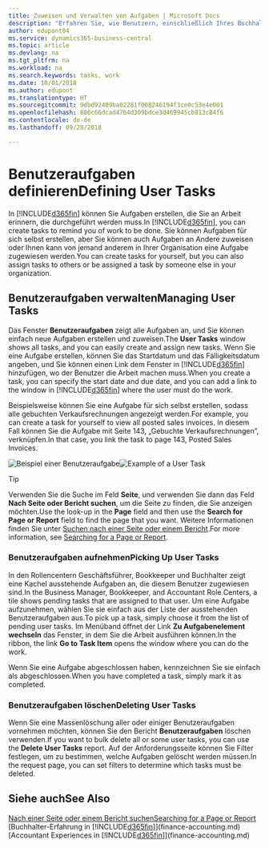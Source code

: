 ```yaml
---
title: Zuweisen und Verwalten von Aufgaben | Microsoft Docs
description: "Erfahren Sie, wie Benutzern, einschließlich Ihres Buchhalters, Aufgaben in  Business Central zugewiesen werden"
author: edupont04
ms.service: dynamics365-business-central
ms.topic: article
ms.devlang: na
ms.tgt_pltfrm: na
ms.workload: na
ms.search.keywords: tasks, work
ms.date: 10/01/2018
ms.author: edupont
ms.translationtype: HT
ms.sourcegitcommit: 9dbd92409ba02281f008246194f3ce0c53e4e001
ms.openlocfilehash: 886c66dcad4764d309bdce3d469945cb813c84f6
ms.contentlocale: de-de
ms.lasthandoff: 09/28/2018

---
```

# <a name="defining-user-tasks"></a><span data-ttu-id="58d22-103">Benutzeraufgaben definieren</span><span class="sxs-lookup"><span data-stu-id="58d22-103">Defining User Tasks</span></span>
<span data-ttu-id="58d22-104">In [!INCLUDE[d365fin](includes/d365fin_md.md)] können Sie Aufgaben erstellen, die Sie an Arbeit erinnern, die durchgeführt werden muss.</span><span class="sxs-lookup"><span data-stu-id="58d22-104">In [!INCLUDE[d365fin](includes/d365fin_md.md)], you can create tasks to remind you of work to be done.</span></span> <span data-ttu-id="58d22-105">Sie können Aufgaben für sich selbst erstellen, aber Sie können auch Aufgaben an Andere zuweisen oder Ihnen kann von jemand anderem in Ihrer Organisation eine Aufgabe zugewiesen werden.</span><span class="sxs-lookup"><span data-stu-id="58d22-105">You can create tasks for yourself, but you can also assign tasks to others or be assigned a task by someone else in your organization.</span></span>  

## <a name="managing-user-tasks"></a><span data-ttu-id="58d22-106">Benutzeraufgaben verwalten</span><span class="sxs-lookup"><span data-stu-id="58d22-106">Managing User Tasks</span></span>
<span data-ttu-id="58d22-107">Das Fenster **Benutzeraufgaben** zeigt alle Aufgaben an, und Sie können einfach neue Aufgaben erstellen und zuweisen.</span><span class="sxs-lookup"><span data-stu-id="58d22-107">The **User Tasks** window shows all tasks, and you can easily create and assign new tasks.</span></span> <span data-ttu-id="58d22-108">Wenn Sie eine Aufgabe erstellen, können Sie das Startdatum und das Fälligkeitsdatum angeben, und Sie können einen Link dem Fenster in [!INCLUDE[d365fin](includes/d365fin_md.md)] hinzufügen, wo der Benutzer die Arbeit machen muss.</span><span class="sxs-lookup"><span data-stu-id="58d22-108">When you create a task, you can specify the start date and due date, and you can add a link to the window in [!INCLUDE[d365fin](includes/d365fin_md.md)] where the user must do the work.</span></span>  

<span data-ttu-id="58d22-109">Beispielsweise können Sie eine Aufgabe für sich selbst erstellen, sodass alle gebuchten Verkaufsrechnungen angezeigt werden.</span><span class="sxs-lookup"><span data-stu-id="58d22-109">For example, you can create a task for yourself to view all posted sales invoices.</span></span> <span data-ttu-id="58d22-110">In diesem Fall können Sie die Aufgabe mit Seite 143, „Gebuchte Verkaufsrechnungen”, verknüpfen.</span><span class="sxs-lookup"><span data-stu-id="58d22-110">In that case, you link the task to page 143, Posted Sales Invoices.</span></span>  

<span data-ttu-id="58d22-111">![Beispiel einer Benutzeraufgabe](media/across-user-tasks/sample-user-task.png "Beispiel einer Benutzeraufgabe")</span><span class="sxs-lookup"><span data-stu-id="58d22-111">![Example of a User Task](media/across-user-tasks/sample-user-task.png "Example of a user task")</span></span>

> [!TIP]  
>  <span data-ttu-id="58d22-112">Verwenden Sie die Suche im Feld **Seite**, und verwenden Sie dann das Feld **Nach Seite oder Bericht suchen**, um die Seite zu finden, die Sie anzeigen möchten.</span><span class="sxs-lookup"><span data-stu-id="58d22-112">Use the look-up in the **Page** field and then use the **Search for Page or Report** field to find the page that you want.</span></span> <span data-ttu-id="58d22-113">Weitere Informationen finden Sie unter [Suchen nach einer Seite oder einem Bericht](ui-search.md).</span><span class="sxs-lookup"><span data-stu-id="58d22-113">For more information, see [Searching for a Page or Report](ui-search.md).</span></span>  

### <a name="picking-up-user-tasks"></a><span data-ttu-id="58d22-114">Benutzeraufgaben aufnehmen</span><span class="sxs-lookup"><span data-stu-id="58d22-114">Picking Up User Tasks</span></span>
<span data-ttu-id="58d22-115">In den Rollencentern Geschäftsführer, Bookkeeper und Buchhalter zeigt eine Kachel ausstehende Aufgaben an, die diesem Benutzer zugewiesen sind.</span><span class="sxs-lookup"><span data-stu-id="58d22-115">In the Business Manager, Bookkeeper, and Accountant Role Centers, a tile shows pending tasks that are assigned to that user.</span></span> <span data-ttu-id="58d22-116">Um eine Aufgabe aufzunehmen, wählen Sie sie einfach aus der Liste der ausstehenden Benutzeraufgaben aus.</span><span class="sxs-lookup"><span data-stu-id="58d22-116">To pick up a task, simply choose it from the list of pending user tasks.</span></span> <span data-ttu-id="58d22-117">Im Menüband öffnet der Link **Zu Aufgabenelement wechseln** das Fenster, in dem Sie die Arbeit ausführen können.</span><span class="sxs-lookup"><span data-stu-id="58d22-117">In the ribbon, the link **Go to Task Item** opens the window where you can do the work.</span></span>  

<span data-ttu-id="58d22-118">Wenn Sie eine Aufgabe abgeschlossen haben, kennzeichnen Sie sie einfach als abgeschlossen.</span><span class="sxs-lookup"><span data-stu-id="58d22-118">When you have completed a task, simply mark it as completed.</span></span>  

### <a name="deleting-user-tasks"></a><span data-ttu-id="58d22-119">Benutzeraufgaben löschen</span><span class="sxs-lookup"><span data-stu-id="58d22-119">Deleting User Tasks</span></span>
<span data-ttu-id="58d22-120">Wenn Sie eine Massenlöschung aller oder einiger Benutzeraufgaben vornehmen möchten, können Sie den Bericht **Benutzeraufgaben** löschen verwenden.</span><span class="sxs-lookup"><span data-stu-id="58d22-120">If you want to bulk delete all or some user tasks, you can use the **Delete User Tasks** report.</span></span> <span data-ttu-id="58d22-121">Auf der Anforderungsseite können Sie Filter festlegen, um zu bestimmen, welche Aufgaben gelöscht werden müssen.</span><span class="sxs-lookup"><span data-stu-id="58d22-121">In the request page, you can set filters to determine which tasks must be deleted.</span></span>  

## <a name="see-also"></a><span data-ttu-id="58d22-122">Siehe auch</span><span class="sxs-lookup"><span data-stu-id="58d22-122">See Also</span></span>
[<span data-ttu-id="58d22-123">Nach einer Seite oder einem Bericht suchen</span><span class="sxs-lookup"><span data-stu-id="58d22-123">Searching for a Page or Report</span></span>](ui-search.md)  
<span data-ttu-id="58d22-124">[Buchhalter-Erfahrung in [!INCLUDE[d365fin](includes/d365fin_md.md)]](finance-accounting.md)</span><span class="sxs-lookup"><span data-stu-id="58d22-124">[Accountant Experiences in [!INCLUDE[d365fin](includes/d365fin_md.md)]](finance-accounting.md)</span></span>  


